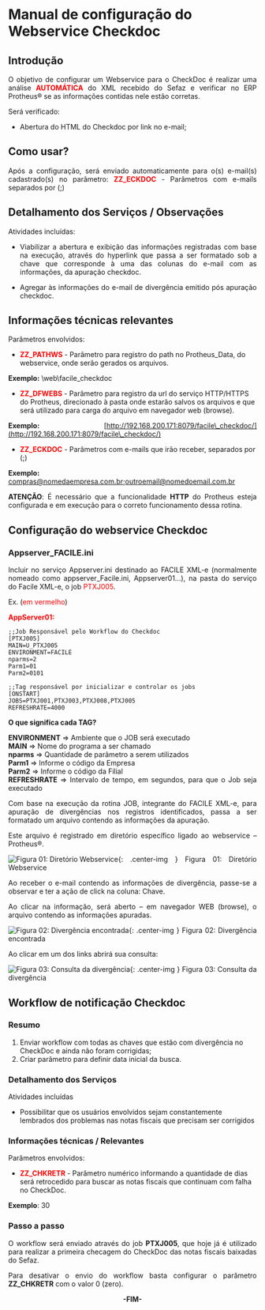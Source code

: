<style>
    p{
        text-align: justify;
    }
    #format{
        font-style: italic; 
        font-size: 15px;
    }
    #green{
        background-color: #16F529;
    }
    #red{
        background-color: red;
    }
    #yellow{
        background-color: yellow;
    }
    b{
        color: red;
    }
</style>

# Manual de configuração do Webservice Checkdoc

## Introdução

O objetivo de configurar um Webservice para o CheckDoc é realizar uma análise <b>AUTOMÁTICA</b> do XML recebido do Sefaz e verificar no ERP Protheus® se as informações contidas nele estão corretas.

Será verificado:

- Abertura do HTML do Checkdoc por link no e-mail;

## Como usar?

Após a configuração, será enviado automaticamente para o(s) e-mail(s) cadastrado(s) no parâmetro: <b>ZZ\_ECKDOC</b> - Parâmetros com e-mails separados por (;)


## Detalhamento dos Serviços / Observações

Atividades incluídas:

* Viabilizar a abertura e exibição das informações registradas com base na execução, através do hyperlink que passa a ser formatado sob a chave que corresponde à uma das colunas do e-mail com as informações, da apuração checkdoc.

* Agregar às informações do e-mail de divergência emitido pós apuração checkdoc. 


## Informações técnicas relevantes

Parâmetros envolvidos:

* <b>ZZ\_PATHWS</b> - Parâmetro para registro do path no Protheus\_Data, do webservice, onde serão gerados os arquivos. 

**Exemplo:** \web\facile\_checkdoc

* <b>ZZ\_DFWEBS</b> - Parâmetro para registro da url do serviço HTTP/HTTPS do Protheus, direcionado à pasta onde estarão salvos os arquivos e que será utilizado para carga do arquivo em navegador web (browse). 

**Exemplo:** [http://192.168.200.171:8079/facile\_checkdoc/](http://192.168.200.171:8079/facile\_checkdoc/)

* <b>ZZ\_ECKDOC</b> - Parâmetros com e-mails que irão receber, separados por (;)

**Exemplo:** compras@nomedaempresa.com.br;outroemail@nomedoemail.com.br 


**ATENÇÃO**: É necessário que a funcionalidade **HTTP** do Protheus esteja configurada e em execução para o correto funcionamento dessa rotina.


## Configuração do webservice Checkdoc

### Appserver\_FACILE.ini

Incluir no serviço Appserver.ini destinado ao FACILE XML-e (normalmente nomeado como appserver\_Facile.ini, Appserver01...), na pasta do serviço do Facile XML-e, o job <span style="color: red">PTXJ005</span>.

Ex. (<span style="color: red">em vermelho</span>)

<b>AppServer01:</b>

    ;;Job Responsável pelo Workflow do Checkdoc
    [PTXJ005]
    MAIN=U_PTXJ005
    ENVIRONMENT=FACILE
    nparms=2
    Parm1=01
    Parm2=0101

    ;;Tag responsável por inicializar e controlar os jobs
    [ONSTART]
    JOBS=PTXJ001,PTXJ003,PTXJ008,PTXJ005
    REFRESHRATE=4000

**O que significa cada TAG?**

**ENVIRONMENT**     => Ambiente que o JOB será executado                                <br>
**MAIN**  		    => Nome do programa a ser chamado                                   <br>
**nparms** 		    => Quantidade de parâmetro a serem utilizados                       <br>
**Parm1**		    => Informe o código da Empresa                                      <br>
**Parm2**		    => Informe o código da Filial                                       <br>
**REFRESHRATE**	    => Intervalo de tempo, em segundos, para que o Job seja executado   <br>

Com base na execução da rotina JOB, integrante do FACILE XML-e, para apuração de divergências nos registros identificados, passa a ser formatado um arquivo contendo as informações da apuração.

Este arquivo é registrado em diretório específico ligado ao webservice – Protheus®.

![Figura 01: Diretório Webservice](../../assets/webservice/ws_direweb.png "Diretório Webservice"){: .center-img }
<span class="format">Figura 01: Diretório Webservice</span>

Ao receber o e-mail contendo as informações de divergência, passe-se a observar e ter a ação de click na coluna: Chave.

Ao clicar na informação, será aberto – em navegador WEB (browse), o arquivo contendo as informações apuradas.

![Figura 02: Divergência encontrada](../../assets/webservice/ws_divenc.png "Divergência encontrada"){: .center-img }
<span class="format">Figura 02: Divergência encontrada</span>

Ao clicar em um dos links abrirá sua consulta:

![Figura 03: Consulta da divergência](../../assets/webservice/ws_consulta.png "Consulta da divergência"){: .center-img }
<span class="format">Figura 03: Consulta da divergência</span>


## Workflow de notificação Checkdoc

### Resumo

1. Enviar workflow com todas as chaves que estão com divergência no CheckDoc e ainda não foram corrigidas;
2. Criar parâmetro para definir data inicial da busca.

### Detalhamento dos Serviços

Atividades incluídas

*  Possibilitar que os usuários envolvidos sejam constantemente lembrados dos problemas nas notas fiscais que precisam ser corrigidos

### Informações técnicas / Relevantes

Parâmetros envolvidos:

* <b>ZZ\_CHKRETR</b> - Parâmetro numérico informando a quantidade de dias será retrocedido para buscar as notas fiscais que continuam com falha no CheckDoc.

**Exemplo**: 30

### Passo a passo

O workflow será enviado através do job **PTXJ005**, que hoje já é utilizado para realizar a primeira checagem do CheckDoc das notas fiscais baixadas do Sefaz.

Para desativar o envio do workflow basta configurar o parâmetro **ZZ\_CHKRETR** com o valor 0 (zero).

<div style="text-align: center; font-weight: bold;">-FIM-</div>
